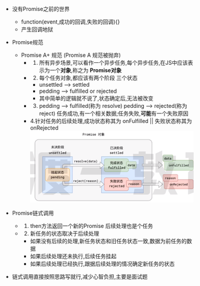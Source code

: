 - 没有Promise之前的世界
  - function(event,成功的回调,失败的回调){}
  - 产生回调地狱

- Promise规范
  - Promise A+ 规范   (Promise A  规范被抛弃)
    - 1. 所有异步场景,可以看作一个异步任务,每个异步任务,在JS中应该表示为一个**对象**,称之为 **Promise对象**
    - 2. 每个任务对象,都应该有两个阶段 三个状态
        - unsettled  --> settled
        - pedding  -->  fulfilled  or  rejected
        - 其中简单的逻辑就不说了,状态确定后,无法被改变
    - 3. pedding --> fulfilled(称为 resolve)  pedding --> rejected(称为 reject)
    任务成功,有一个相关数据;任务失败,**可能**有一个失败原因
    - 4.针对任务的后续处理,成功状态称其为  onFulfilled ||  失败状态称其为  onRejected
    ![alt text](image.png)


- Promise链式调用
  - 1. then方法返回一个新的Promise
     后续处理也是个任务
  - 2. 新任务的状态取决于后续处理
    - 如果没有后续的处理,新任务状态和旧任务状态一致,数据为前任务的数据
    - 如果后续处理还未执行,后续任务挂起
    - 如果后续处理已经执行,跟据后续处理的情况确定新任务的状态

- 链式调用直接按照思路写就行,减少心智负担,主要是面试题